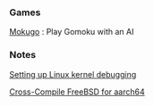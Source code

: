 ### Games
[Mokugo](https://mokugo.sciris.me) : Play Gomoku with an AI

### Notes
[Setting up Linux kernel debugging](https://sciris.me/setting-up-kernel-debugging)

[Cross-Compile FreeBSD for aarch64](https://sciris.me/cross-compile-freebsd-for-aarch64)
